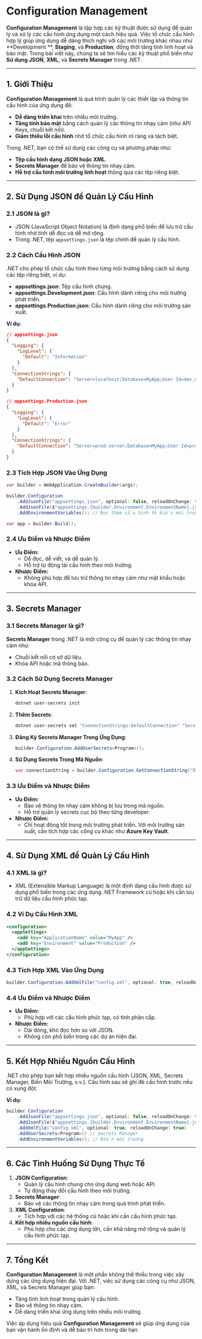 # Configuration Management

**Configuration Management** là tập hợp các kỹ thuật được sử dụng để quản lý và xử lý các cấu hình ứng dụng một cách
hiệu quả. Việc tổ chức cấu hình hợp lý giúp ứng dụng dễ dàng thích nghi với các môi trường khác nhau như **Development
**, **Staging**, và **Production**, đồng thời tăng tính linh hoạt và bảo mật. Trong bài viết này, chúng ta sẽ tìm hiểu
các kỹ thuật phổ biến như **Sử dụng JSON**, **XML**, và **Secrets Manager** trong .NET.

---

## **1. Giới Thiệu**

**Configuration Management** là quá trình quản lý các thiết lập và thông tin cấu hình của ứng dụng để:

- **Dễ dàng triển khai** trên nhiều môi trường.
- **Tăng tính bảo mật** bằng cách quản lý các thông tin nhạy cảm (như API Keys, chuỗi kết nối).
- **Giảm thiểu lỗi cấu hình** nhờ tổ chức cấu hình rõ ràng và tách biệt.

Trong .NET, bạn có thể sử dụng các công cụ và phương pháp như:

- **Tệp cấu hình dạng JSON hoặc XML**.
- **Secrets Manager** để bảo vệ thông tin nhạy cảm.
- **Hỗ trợ cấu hình môi trường linh hoạt** thông qua các tệp riêng biệt.

---

## **2. Sử Dụng JSON để Quản Lý Cấu Hình**

### **2.1 JSON là gì?**

- JSON (JavaScript Object Notation) là định dạng phổ biến để lưu trữ cấu hình nhờ tính dễ đọc và dễ mở rộng.
- Trong .NET, tệp `appsettings.json` là tệp chính để quản lý cấu hình.

### **2.2 Cách Cấu Hình JSON**

.NET cho phép tổ chức cấu hình theo từng môi trường bằng cách sử dụng các tệp riêng biệt, ví dụ:

- **appsettings.json**: Tệp cấu hình chung.
- **appsettings.Development.json**: Cấu hình dành riêng cho môi trường phát triển.
- **appsettings.Production.json**: Cấu hình dành riêng cho môi trường sản xuất.

**Ví dụ:**

```json
// appsettings.json
{
  "Logging": {
    "LogLevel": {
      "Default": "Information"
    }
  },
  "ConnectionStrings": {
    "DefaultConnection": "Server=localhost;Database=MyApp;User Id=dev_user;Password=dev_pass;"
  }
}

// appsettings.Production.json
{
  "Logging": {
    "LogLevel": {
      "Default": "Error"
    }
  },
  "ConnectionStrings": {
    "DefaultConnection": "Server=prod-server;Database=MyApp;User Id=prod_user;Password=prod_pass;"
  }
}
```

### **2.3 Tích Hợp JSON Vào Ứng Dụng**

```csharp
var builder = WebApplication.CreateBuilder(args);

builder.Configuration
    .AddJsonFile("appsettings.json", optional: false, reloadOnChange: true)
    .AddJsonFile($"appsettings.{builder.Environment.EnvironmentName}.json", optional: true, reloadOnChange: true)
    .AddEnvironmentVariables(); // Đọc thêm cấu hình từ biến môi trường

var app = builder.Build();
```

### **2.4 Ưu Điểm và Nhược Điểm**

- **Ưu Điểm:**
    - Dễ đọc, dễ viết, và dễ quản lý.
    - Hỗ trợ tự động tải cấu hình theo môi trường.
- **Nhược Điểm:**
    - Không phù hợp để lưu trữ thông tin nhạy cảm như mật khẩu hoặc khóa API.

---

## **3. Secrets Manager**

### **3.1 Secrets Manager là gì?**

**Secrets Manager** trong .NET là một công cụ để quản lý các thông tin nhạy cảm như:

- Chuỗi kết nối cơ sở dữ liệu.
- Khóa API hoặc mã thông báo.

### **3.2 Cách Sử Dụng Secrets Manager**

1. **Kích Hoạt Secrets Manager**:

   ```bash
   dotnet user-secrets init
   ```

2. **Thêm Secrets**:

   ```bash
   dotnet user-secrets set "ConnectionStrings:DefaultConnection" "Server=secure-server;Database=SecureDB;User Id=secure_user;Password=secure_pass;"
   ```

3. **Đăng Ký Secrets Manager Trong Ứng Dụng**:

   ```csharp
   builder.Configuration.AddUserSecrets<Program>();
   ```

4. **Sử Dụng Secrets Trong Mã Nguồn**:
   ```csharp
   var connectionString = builder.Configuration.GetConnectionString("DefaultConnection");
   ```

### **3.3 Ưu Điểm và Nhược Điểm**

- **Ưu Điểm:**
    - Bảo vệ thông tin nhạy cảm không bị lưu trong mã nguồn.
    - Hỗ trợ quản lý secrets cục bộ theo từng developer.
- **Nhược Điểm:**
    - Chỉ hoạt động tốt trong môi trường phát triển. Với môi trường sản xuất, cần tích hợp các công cụ khác như **Azure
      Key Vault**.

---

## **4. Sử Dụng XML để Quản Lý Cấu Hình**

### **4.1 XML là gì?**

- XML (Extensible Markup Language) là một định dạng cấu hình được sử dụng phổ biến trong các ứng dụng .NET Framework cũ
  hoặc khi cần lưu trữ dữ liệu cấu hình phức tạp.

### **4.2 Ví Dụ Cấu Hình XML**

```xml
<configuration>
  <appSettings>
    <add key="ApplicationName" value="MyApp" />
    <add key="Environment" value="Production" />
  </appSettings>
</configuration>
```

### **4.3 Tích Hợp XML Vào Ứng Dụng**

```csharp
builder.Configuration.AddXmlFile("config.xml", optional: true, reloadOnChange: true);
```

### **4.4 Ưu Điểm và Nhược Điểm**

- **Ưu Điểm:**
    - Phù hợp với các cấu hình phức tạp, có tính phân cấp.
- **Nhược Điểm:**
    - Dài dòng, khó đọc hơn so với JSON.
    - Không còn phổ biến trong các dự án hiện đại.

---

## **5. Kết Hợp Nhiều Nguồn Cấu Hình**

.NET cho phép bạn kết hợp nhiều nguồn cấu hình (JSON, XML, Secrets Manager, Biến Môi Trường, v.v.). Cấu hình sau sẽ ghi
đè cấu hình trước nếu có xung đột.

**Ví dụ:**

```csharp
builder.Configuration
    .AddJsonFile("appsettings.json", optional: false, reloadOnChange: true)
    .AddJsonFile($"appsettings.{builder.Environment.EnvironmentName}.json", optional: true, reloadOnChange: true)
    .AddXmlFile("config.xml", optional: true, reloadOnChange: true)
    .AddUserSecrets<Program>() // Secrets Manager
    .AddEnvironmentVariables(); // Biến môi trường
```

---

## **6. Các Tình Huống Sử Dụng Thực Tế**

1. **JSON Configuration**:
    - Quản lý cấu hình chung cho ứng dụng web hoặc API.
    - Tự động thay đổi cấu hình theo môi trường.
2. **Secrets Manager**:
    - Bảo vệ các thông tin nhạy cảm trong quá trình phát triển.
3. **XML Configuration**:
    - Tích hợp với các hệ thống cũ hoặc khi cần cấu hình phức tạp.
4. **Kết hợp nhiều nguồn cấu hình**:
    - Phù hợp cho các ứng dụng lớn, cần khả năng mở rộng và quản lý cấu hình phức tạp.

---

## **7. Tổng Kết**

**Configuration Management** là một phần không thể thiếu trong việc xây dựng các ứng dụng hiện đại. Với .NET, việc sử
dụng các công cụ như JSON, XML, và Secrets Manager giúp bạn:

- Tăng tính linh hoạt trong quản lý cấu hình.
- Bảo vệ thông tin nhạy cảm.
- Dễ dàng triển khai ứng dụng trên nhiều môi trường.

Việc áp dụng hiệu quả **Configuration Management** sẽ giúp ứng dụng của bạn vận hành ổn định và dễ bảo trì hơn trong dài
hạn.
